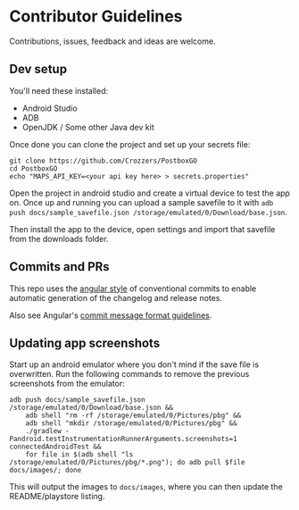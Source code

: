 # Contributor Guidelines

Contributions, issues, feedback and ideas are welcome.

## Dev setup

You'll need these installed:
- Android Studio
- ADB
- OpenJDK / Some other Java dev kit

Once done you can clone the project and set up your secrets file:
```shell
git clone https://github.com/Crozzers/PostboxGO
cd PostboxGO
echo "MAPS_API_KEY=<your api key here> > secrets.properties"
```

Open the project in android studio and create a virtual device to test the app on. Once up and
running you can upload a sample savefile to it with
`adb push docs/sample_savefile.json /storage/emulated/0/Download/base.json`.

Then install the app to the device, open settings and import that savefile from the downloads folder.

## Commits and PRs

This repo uses the [angular style](https://github.com/conventional-changelog/conventional-changelog/tree/master/packages/conventional-changelog-angular)
of conventional commits to enable automatic generation of the changelog and release notes.

Also see Angular's [commit message format guidelines](https://github.com/angular/angular/blob/main/contributing-docs/commit-message-guidelines.md).

## Updating app screenshots

Start up an android emulator where you don't mind if the save file is overwritten.
Run the following commands to remove the previous screenshots from the emulator:
```shell
adb push docs/sample_savefile.json /storage/emulated/0/Download/base.json &&
    adb shell "rm -rf /storage/emulated/0/Pictures/pbg" &&
    adb shell "mkdir /storage/emulated/0/Pictures/pbg" &&
    ./gradlew -Pandroid.testInstrumentationRunnerArguments.screenshots=1 connectedAndroidTest &&
    for file in $(adb shell "ls /storage/emulated/0/Pictures/pbg/*.png"); do adb pull $file docs/images/; done
```

This will output the images to `docs/images`, where you can then update the README/playstore listing.